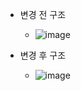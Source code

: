 * 변경 전 구조
  * ![image](https://user-images.githubusercontent.com/43035817/127526674-64192dca-131f-4b45-bd70-d79c9f5bb76c.png)

* 변경 후 구조
  * ![image](https://user-images.githubusercontent.com/43035817/127526694-e651a7b6-24b2-480b-a2ae-bde8f4d6388e.png)
